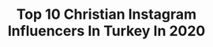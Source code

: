 ---
title: Top 10 Christian Instagram Influencers In Turkey In 2020
description: >-
  Find top christian Instagram influencers in Turkey in 2020. Most popular hashtags: #love #istanbul #turkey #fashion.
platform: Instagram
profiles:
  - username: "ahedghraizy"
    fullname: >-
      ✨👸🏻🍦عهد🍦👸🏻✨
    location: "Turkey"
    followers: 140833
    engagement: 147
    commentsToLikes: 0.044941
    avatar: "https://scontent-ams4-1.cdninstagram.com/v/t51.2885-19/s320x320/25010336_1531819663561622_3947962779188592640_n.jpg?_nc_ht=scontent-ams4-1.cdninstagram.com&_nc_ohc=VnN8jRP3fRQAX89noqY&oh=ccb07299f3b2fcc9987ba5387552c516&oe=5EBA775A"
    verified: false
    hashtags: "#love, #mood, #ayasofya, #igstyle"
  - username: "dornans.girl"
    fullname: >-
      Jamie Dornan ~Naz ☘️
    location: "Turkey"
    followers: 13718
    engagement: 653
    commentsToLikes: 0.017061
    avatar: "https://scontent-lga3-1.cdninstagram.com/v/t51.2885-19/s320x320/91786247_238483893960437_9207764185830653952_n.jpg?_nc_ht=scontent-lga3-1.cdninstagram.com&_nc_ohc=5r-j-1zCy18AX_oy3PJ&oh=66dad39362d9baf0d05ffe6cd15744cf&oe=5EB3CCD2"
    verified: false
    hashtags: "#ireland, #elvadornan, #husband, #robinhood"
  - username: "blogging2girl"
    fullname: >-
      Gökçe's Wonderland
    location: "Turkey"
    followers: 13018
    engagement: 701
    commentsToLikes: 0.028660
    avatar: "https://scontent-ams4-1.cdninstagram.com/v/t51.2885-19/s320x320/42499606_250265399025948_8081620827356790784_n.jpg?_nc_ht=scontent-ams4-1.cdninstagram.com&_nc_ohc=_TRxIFNClBAAX_Okuw6&oh=b50e20cbe319737dc6f2b80b2e10c66e&oe=5EBAD543"
    verified: false
    hashtags: "#artexhibition, #sendorumsuzpazartesi, #perfume, #lipsticklover"
  - username: "amcgrimes5"
    fullname: >-
      Merve
    location: "Turkey"
    followers: 33235
    engagement: 554
    commentsToLikes: 0.006159
    avatar: "https://scontent-bos3-1.cdninstagram.com/v/t51.2885-19/s320x320/88203631_582291369033855_6691347597338083328_n.jpg?_nc_ht=scontent-bos3-1.cdninstagram.com&_nc_ohc=1iD_emeXt7kAX83l-me&oh=6e7345a5df1672656ff0d06092a41a3d&oe=5EBB80A9"
    verified: false
    hashtags: "#carlgrimes, #rip, #christianserratos, #thewalkingdead"
  - username: "dkmontages7"
    fullname: >-
      DK MONTAGES
    location: "Turkey"
    followers: 7690
    engagement: 1165
    commentsToLikes: 0.020495
    avatar: "https://scontent-ams4-1.cdninstagram.com/v/t51.2885-19/s150x150/51338655_2282799911993324_1339681805216776192_n.jpg?_nc_ht=scontent-ams4-1.cdninstagram.com&_nc_ohc=sv9F5zbeNjcAX-Sh1ei&oh=ebf873c5b7d6ff4b20238e444131a273&oe=5EB211DD"
    verified: false
    hashtags: "#karakartal, #mertg, #turkey, #france"
  - username: "goturkey"
    fullname: >-
      Go Turkey
    location: "Turkey"
    followers: 677116
    engagement: 148
    commentsToLikes: 0.007897
    avatar: "https://scontent-ams4-1.cdninstagram.com/v/t51.2885-19/s320x320/43060680_320356602119241_2244742624072171520_n.jpg?_nc_ht=scontent-ams4-1.cdninstagram.com&_nc_ohc=eY3DVC-VwfoAX_WR8kF&oh=c5b6e5e691a9b76021c8e3e1d03b6809&oe=5EA3F173"
    verified: true
    hashtags: "#goturkey, #turkishtea, #womenpioneersofturkey, #turkishmuseums"
  - username: "eceerken"
    fullname: >-
      Ece Erken
    location: "Turkey"
    followers: 2692609
    engagement: 108
    commentsToLikes: 0.001913
    avatar: "https://scontent-ams4-1.cdninstagram.com/v/t51.2885-19/s320x320/91197181_199552764806941_4858238856572436480_n.jpg?_nc_ht=scontent-ams4-1.cdninstagram.com&_nc_ohc=pzqpZ4fWqpAAX_jw-lj&oh=e5cd4a0c3d58996d851624d4201f2882&oe=5EB92B8F"
    verified: true
    hashtags: "#christianbale, #7nisan, #beraberg"
  - username: "christian_ferretti"
    fullname: >-
      Christian Ferretti
    location: "Turkey"
    followers: 66303
    engagement: 214
    commentsToLikes: 0.000000
    avatar: "https://scontent-ams4-1.cdninstagram.com/v/t51.2885-19/s320x320/91191240_217833296119884_8200340771459563520_n.jpg?_nc_ht=scontent-ams4-1.cdninstagram.com&_nc_ohc=UoPftnumFAcAX-rnOuk&oh=5456105aab8c4d12a8f22babb67d9319&oe=5EB8C721"
    verified: false
    hashtags: "#pantheraleo, #loxodonta, #giraffe"
  - username: "rudi.ct"
    fullname: >-
      Rudi Nieuwenhuys - Male Model
    location: "Turkey"
    followers: 17036
    engagement: 438
    commentsToLikes: 0.054913
    avatar: "https://scontent-lhr8-1.cdninstagram.com/v/t51.2885-19/s320x320/54512426_1249298285246407_6695789091738353664_n.jpg?_nc_ht=scontent-lhr8-1.cdninstagram.com&_nc_ohc=5HofDtAnRP0AX9izcuo&oh=4da464e6c21e89045868f28b6c4f4edd&oe=5EBAE978"
    verified: false
    hashtags: "#commitment, #backtowork, #capetown, #film"
  - username: "victorozuna"
    fullname: >-
      Victor Ozuna
    location: "Turkey"
    followers: 51979
    engagement: 167
    commentsToLikes: 0.007063
    avatar: "https://scontent-lhr8-1.cdninstagram.com/v/t51.2885-19/s320x320/83532571_3424543364283429_7917258652346482688_n.jpg?_nc_ht=scontent-lhr8-1.cdninstagram.com&_nc_ohc=pOf_4URFGuAAX_8BszE&oh=5d3e60e7c6f755e7684186027db8cfec&oe=5EB469ED"
    verified: false
    hashtags: "#nowherediary, #couple, #couplegoals, #stayhome"
---